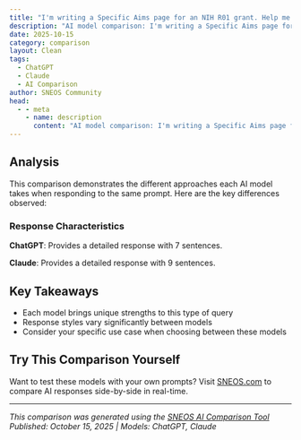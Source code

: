 ```yaml
---
title: "I'm writing a Specific Aims page for an NIH R01 grant. Help me: 1) Write a compelling opening paragraph establishing significance"
description: "AI model comparison: I'm writing a Specific Aims page for an NIH R01 grant. Help me: 1) Write a compelling opening paragr..."
date: 2025-10-15
category: comparison
layout: Clean
tags:
  - ChatGPT
  - Claude
  - AI Comparison
author: SNEOS Community
head:
  - - meta
    - name: description
      content: "AI model comparison: I'm writing a Specific Aims page for an NIH R01 grant. Help me: 1) Write a compelling opening paragraph establishing sig..."
---
```


<ChatComparison
  title="I'm writing a Specific Aims page for an NIH R01 grant. Help me: 1) Write a compelling opening paragraph establishing significance"
  prompt="I'm writing a Specific Aims page for an NIH R01 grant. Help me: 1) Write a compelling opening paragraph establishing significance"
  :responses='{"ChatGPT": "Certainly! Here\u2019s a draft for a compelling opening paragraph that establishes significance for your Specific Aims page:\n\n---\n\nIn recent years, [specific disease/condition], which affects millions of individuals worldwide, has emerged as a critical public health challenge, with rising prevalence and significant socio-economic impact. Current therapeutic strategies remain insufficient, often targeting only symptomatic relief rather than addressing the underlying pathophysiological mechanisms. Furthermore, significant gaps in our understanding of [specific biological processes or patient subgroups] hinder the development of effective interventions. By leveraging recent advancements in [relevant technologies or methodologies], our proposed research aims to illuminate these neglected pathways and translate our findings into innovative, targeted treatments. This work has the potential to not only enhance clinical outcomes for patients suffering from [disease/condition] but also to reshape current therapeutic paradigms, thereby addressing a pressing need in the field.\n\n--- \n\nFeel free to customize this template with specific details related to your research area, including any recent advancements or data that strengthen the urgency and importance of your proposed study.", "Claude": "# Crafting a Compelling Opening Paragraph for NIH R01 Specific Aims\n\nHere\u0027s a strategic approach with examples:\n\n## Structure for Maximum Impact:\n\n**Sentence 1: The Big Picture (Health Burden)**\nStart with the societal/clinical significance\n- Use concrete statistics (prevalence, mortality, cost)\n- Establish why anyone should care\n\n**Sentence 2: The Knowledge Gap**\nIdentify what we don\u0027t understand that prevents progress\n- Highlight the specific scientific problem\n- Connect to the health burden\n\n**Sentence 3: The Opportunity**\nPresent recent advances or convergent evidence that makes NOW the right time\n- Show feasibility and innovation\n- Create momentum\n\n## Example Template:\n\n\u003E *[Disease X] affects over [#] million Americans annually, resulting in [health impact] and costing $[#] billion in healthcare expenditures. Despite [current interventions], we lack a fundamental understanding of [specific mechanism/process], limiting our ability to [clinical goal]. Recent breakthroughs in [technology/approach], combined with emerging evidence that [key finding], now provide an unprecedented opportunity to [what your research will accomplish].*\n\n## Concrete Example (Alzheimer\u0027s disease):\n\n\u003E Alzheimer\u0027s disease (AD) afflicts 6.7 million Americans, with costs exceeding $345 billion annually, yet no disease-modifying therapies exist. A critical barrier is our incomplete understanding of how early synaptic dysfunction\u2014occurring decades before clinical symptoms\u2014drives cognitive decline. Recent advances in ultra-sensitive proteomics and longitudinal CSF biomarker profiling, combined with our preliminary discovery of synapse-specific protein signatures in presymptomatic individuals, now enable real-time tracking of synaptic vulnerability in living patients.\n\n## Tips:\n- **Be specific** with numbers (reviewers remember concrete data)\n- **Avoid jargon** in opening sentences\n- **Create urgency** without being melodramatic\n- **Lead with your strength** (patient access, novel technology, unique model)\n\n**What\u0027s your research area?** I can help craft a specific opening for your proposal."}' published-date="{DateTime.UtcNow:HH:mm}"
/>

## Analysis

This comparison demonstrates the different approaches each AI model takes when responding to the same prompt. Here are the key differences observed:

### Response Characteristics

**ChatGPT**: Provides a detailed response with 7 sentences. 

**Claude**: Provides a detailed response with 9 sentences. 

## Key Takeaways

- Each model brings unique strengths to this type of query
- Response styles vary significantly between models
- Consider your specific use case when choosing between these models

## Try This Comparison Yourself

Want to test these models with your own prompts? Visit [SNEOS.com](https://sneos.com) to compare AI responses side-by-side in real-time.

---

*This comparison was generated using the [SNEOS AI Comparison Tool](https://sneos.com)*
*Published: October 15, 2025 | Models: ChatGPT, Claude*
